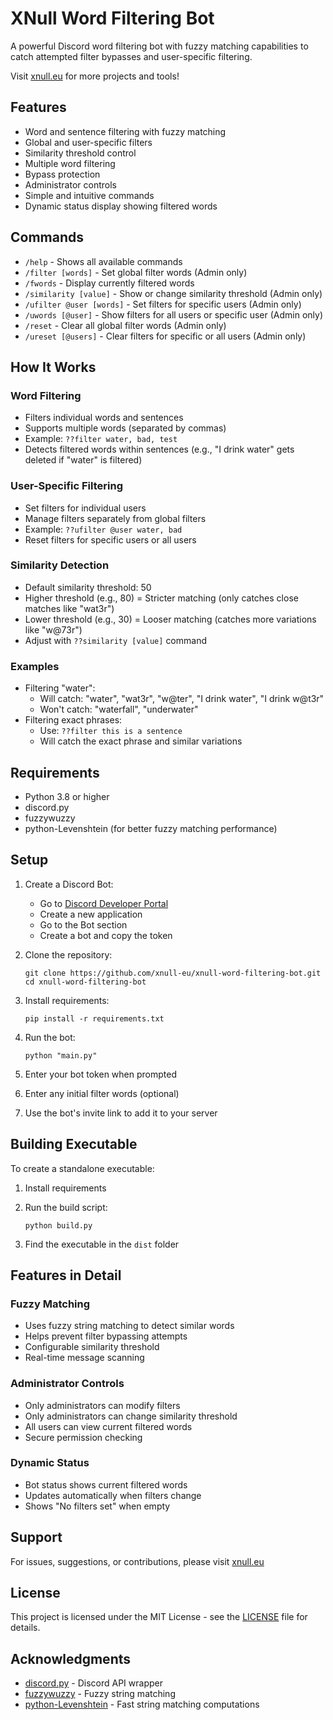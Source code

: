 # XNull Word Filtering Bot

A powerful Discord word filtering bot with fuzzy matching capabilities to catch attempted filter bypasses and user-specific filtering.

Visit [xnull.eu](https://www.xnull.eu) for more projects and tools!

## Features

- Word and sentence filtering with fuzzy matching
- Global and user-specific filters
- Similarity threshold control
- Multiple word filtering
- Bypass protection
- Administrator controls
- Simple and intuitive commands
- Dynamic status display showing filtered words

## Commands

- `/help` - Shows all available commands
- `/filter [words]` - Set global filter words (Admin only)
- `/fwords` - Display currently filtered words
- `/similarity [value]` - Show or change similarity threshold (Admin only)
- `/ufilter @user [words]` - Set filters for specific users (Admin only)
- `/uwords [@user]` - Show filters for all users or specific user (Admin only)
- `/reset` - Clear all global filter words (Admin only)
- `/ureset [@users]` - Clear filters for specific or all users (Admin only)

## How It Works

### Word Filtering
- Filters individual words and sentences
- Supports multiple words (separated by commas)
- Example: `??filter water, bad, test`
- Detects filtered words within sentences (e.g., "I drink water" gets deleted if "water" is filtered)

### User-Specific Filtering
- Set filters for individual users
- Manage filters separately from global filters
- Example: `??ufilter @user water, bad`
- Reset filters for specific users or all users

### Similarity Detection
- Default similarity threshold: 50
- Higher threshold (e.g., 80) = Stricter matching (only catches close matches like "wat3r")
- Lower threshold (e.g., 30) = Looser matching (catches more variations like "w@73r")
- Adjust with `??similarity [value]` command

### Examples
- Filtering "water":
  - Will catch: "water", "wat3r", "w@ter", "I drink water", "I drink w@t3r"
  - Won't catch: "waterfall", "underwater"
- Filtering exact phrases:
  - Use: `??filter this is a sentence`
  - Will catch the exact phrase and similar variations

## Requirements

- Python 3.8 or higher
- discord.py
- fuzzywuzzy
- python-Levenshtein (for better fuzzy matching performance)

## Setup

1. Create a Discord Bot:
   - Go to [Discord Developer Portal](https://discord.com/developers/applications)
   - Create a new application
   - Go to the Bot section
   - Create a bot and copy the token

2. Clone the repository:
    ```
    git clone https://github.com/xnull-eu/xnull-word-filtering-bot.git
    cd xnull-word-filtering-bot
    ```

3. Install requirements:
    ```
    pip install -r requirements.txt
    ```

4. Run the bot:
    ```
    python "main.py"
    ```
    
5. Enter your bot token when prompted
6. Enter any initial filter words (optional)
7. Use the bot's invite link to add it to your server

## Building Executable

To create a standalone executable:

1. Install requirements
2. Run the build script:
    ```
    python build.py
    ```

3. Find the executable in the `dist` folder

## Features in Detail

### Fuzzy Matching
- Uses fuzzy string matching to detect similar words
- Helps prevent filter bypassing attempts
- Configurable similarity threshold
- Real-time message scanning

### Administrator Controls
- Only administrators can modify filters
- Only administrators can change similarity threshold
- All users can view current filtered words
- Secure permission checking

### Dynamic Status
- Bot status shows current filtered words
- Updates automatically when filters change
- Shows "No filters set" when empty

## Support

For issues, suggestions, or contributions, please visit [xnull.eu](https://www.xnull.eu)

## License

This project is licensed under the MIT License - see the [LICENSE](LICENSE) file for details.

## Acknowledgments

- [discord.py](https://github.com/Rapptz/discord.py) - Discord API wrapper
- [fuzzywuzzy](https://github.com/seatgeek/fuzzywuzzy) - Fuzzy string matching
- [python-Levenshtein](https://github.com/ztane/python-Levenshtein/) - Fast string matching computations
